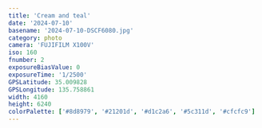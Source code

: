 ```yaml
---
title: 'Cream and teal'
date: '2024-07-10'
basename: '2024-07-10-DSCF6080.jpg'
category: photo
camera: 'FUJIFILM X100V'
iso: 160
fnumber: 2
exposureBiasValue: 0
exposureTime: '1/2500'
GPSLatitude: 35.009828
GPSLongitude: 135.758861
width: 4160
height: 6240
colorPalette: ['#8d8979', '#21201d', '#d1c2a6', '#5c311d', '#cfcfc9']
---
```


